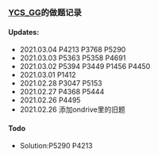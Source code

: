 ### [YCS_GG](https://www.luogu.com.cn/user/46099)的做题记录

#### Updates:
- 2021.03.04 P4213 P3768 P5290
- 2021.03.03 P5363 P5358 P4691
- 2021.03.02 P5394 P3449 P1456 P4450
- 2021.03.01 P1412
- 2021.02.28 P3047 P5153
- 2021.02.27 P4368 P5444
- 2021.02.26 P4495
- 2021.02.26 添加ondrive里的旧题

#### Todo
- Solution:P5290 P4213